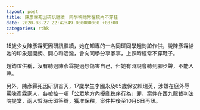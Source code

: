 ```yaml
---
layout: post
title: 陳彥霖死因研訊繼續　同學稱她常在校內不穿鞋
date: 2020-08-27 22:42:49.000000000 +08:00
categories: rthk
---
```


15歲少女陳彥霖死因研訊繼續，她在知專的一名同班同學趙鈞誼作供，說陳彥霖給她的印象是開朗、開心和活潑，會向同學分享家事，上課時經常不穿鞋子。

趙鈞誼供稱，沒有聽過陳彥霖提過想傷害自己，但她有時說會聽到腳步聲，不能入睡。

另外，陳彥霖死因研訊首天，17歲學生李國永及65歲保安賴瑞英，涉嫌在庭外辱罵陳彥霖家人，各被控一項「公眾地方內擾亂秩序行為」罪，案件在西九龍裁判法院提堂，兩人暫時毋須答辯，獲准保釋，案件押後至10月8日再訊。
